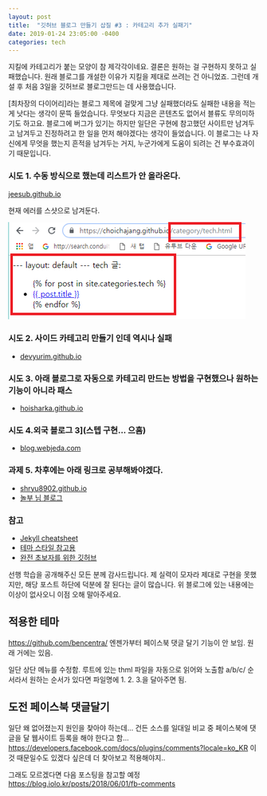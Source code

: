 ```yaml
---
layout: post
title:  "깃허브 블로그 만들기 삽질 #3 : 카테고리 추가 실패기"
date: 2019-01-24 23:05:00 -0400
categories: tech
---
```


지킬에 카테고리가 붙는 모양이 참 제각각이네요.
결론은 원하는 걸 구현하지 못하고 실패했습니다.
원래 블로그를 개설한 이유가 지킬을 제대로 쓰려는 건 아니었죠.
그런데 개설 후 처음 3일을 깃허브로 블로그만드는 데 사용했습니다.

[최차장의 다이어리]라는 블로그 제목에 걸맞게 그냥 실패했더라도 실패한 내용을 적는 게 낫다는 생각이 문뜩 들었습니다.
무엇보다 지금은 콘텐츠도 없어서 블류도 무의미하기도 하고요.
블로그에 버그가 있기는 하지만 일단은 구현에 참고했던 사이트만 남겨두고 남겨두고 진정하려고 한 일을 먼저 해야겠다는 생각이 들었습니다.
이 블로그는 나 자신에게 무엇을 했는지 흔적을 남겨두는 거지, 누군가에게 도움이 되려는 건 부수효과이기 때문입니다.
      
### 시도 1. 수동 방식으로 했는데 리스트가 안 올라온다.

[jeesub.github.io](https://jeesub.github.io/blog/jekyll-%EC%B9%B4%ED%85%8C%EA%B3%A0%EB%A6%AC-%EB%A7%8C%EB%93%A4%EA%B8%B0/)

현재 에러를 스샷으로 남겨둔다.

![에러](/assets/images/3rd_error.png)

### 시도 2. 사이드 카테고리 만들기 인데 역시나 실패
- [devyurim.github.io](https://devyurim.github.io/development%20environment/github%20blog/2018/08/07/blog-6.html)

### 시도 3. 아래 블로그로 자동으로 카테고리 만드는 방법을 구현했으나 원하는 기능이 아니라 패스
- [hoisharka.github.io](https://hoisharka.github.io/jekyll/2017/12/03/jekyll-category-002/)

### 시도 4.외국 블로그 3](스텝 구현... 으흠)
- [blog.webjeda.com](https://blog.webjeda.com/jekyll-categories/)

### 과제 5. 차후에는 아래 링크로 공부해봐야겠다.
- [shryu8902.github.io](https://shryu8902.github.io/tags/#%EC%A7%80%ED%82%AC)
- [놀부 님 블로그](https://nolboo.kim/blog/2013/10/15/free-blog-with-github-jekyll/)

### 참고
- [Jekyll cheatsheet](https://devhints.io/jekyll)
- [테마 스타일 참고용](lixizhi.github.io)
- [완전 초보자를 위한 깃허브](https://nolboo.kim/blog/2013/10/06/github-for-beginner/)

선행 학습을 공개해주신 모든 분께 감사드립니다.
제 실력이 모자라 제대로 구현을 못했지만, 해당 포스트 하단에 덕분에 잘 된다는 글이 많습니다.
위 블로그에 있는 내용에는 이상이 없사오니 이점 오해 말아주세요.

## 적용한 테마
https://github.com/bencentra/
엔젠가부터 페이스북 댓글 달기 기능이 안 보임.
원래 거에는 있음.

일단 상단 메뉴를 수정함.
루트에 있는 thml 파일을 자동으로 읽어와 노출함
a/b/c/ 순서라서 원하는 순서가 있다면 파일명에 1. 2. 3.을 달아주면 됨.

## 도전 페이스북 댓글달기
일단 왜 없어졌는지 원인을 찾아야 하는데... 건든 소스를 일대일 비교 중
페이스북에 댓글을 달 웹사이트 등록을 해야 한다고 함...
https://developers.facebook.com/docs/plugins/comments?locale=ko_KR
이것 때문일수도 있겠다 싶은데 더 찾아보고 적용해야지..

그래도 모르겠다면 다음 포스팅을 참고할 예정
https://blog.iolo.kr/posts/2018/06/01/fb-comments
